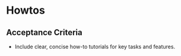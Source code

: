 # Howtos

<!-- TODO: Provide step-by-step how-to guides demonstrating common workflows and use cases -->

## Acceptance Criteria

- Include clear, concise how-to tutorials for key tasks and features.
